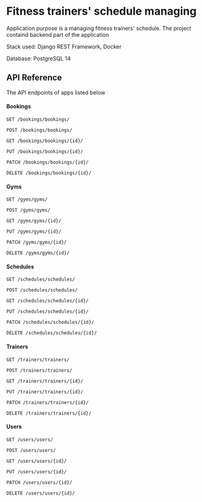 
# Fitness trainers' schedule managing

Application purpose is a managing fitness trainers' schedule.
The project containd backend part of the application

Stack used: Django REST Framework, Docker

Database: PostgreSQL 14

## API Reference
The API endpoints of apps listed below

#### Bookings

```http
GET /bookings/bookings/

POST /bookings/bookings/

GET /bookings/bookings/{id}/

PUT /bookings/bookings/{id}/

PATCH /bookings/bookings/{id}/

DELETE /bookings/bookings/{id}/  
```
#### Gyms

```http
GET /gyms/gyms/

POST /gyms/gyms/

GET /gyms/gyms/{id}/

PUT /gyms/gyms/{id}/

PATCH /gyms/gyms/{id}/

DELETE /gyms/gyms/{id}/
```
#### Schedules

```http
GET /schedules/schedules/

POST /schedules/schedules/

GET /schedules/schedules/{id}/

PUT /schedules/schedules/{id}/

PATCH /schedules/schedules/{id}/

DELETE /schedules/schedules/{id}/
```
#### Trainers

```http
GET /trainers/trainers/

POST /trainers/trainers/

GET /trainers/trainers/{id}/

PUT /trainers/trainers/{id}/

PATCH /trainers/trainers/{id}/

DELETE /trainers/trainers/{id}/

```
#### Users

```http
GET /users/users/

POST /users/users/

GET /users/users/{id}/

PUT /users/users/{id}/

PATCH /users/users/{id}/

DELETE /users/users/{id}/

```